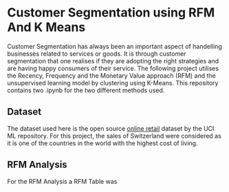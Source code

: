 # Customer Segmentation using RFM And K Means
Customer Segmentation has always been an important aspect of handelling businesses related to services or goods. It is through customer segmentation that one realises if they are adopting the right strategies and are having happy consumers of their service. 
The following project utilises the Recency, Frequency and the Monetary Value approach (RFM) and the unsupervised learning model by clustering using K-Means.
This repository contains two .ipynb for the two different methods used.

## Dataset
The dataset used here is the open source [online retail](https://archive.ics.uci.edu/ml/datasets/Online+Retail) dataset by the UCI ML repository. For this project, the sales of Switzerland were considered as it is one of the countries in the world with the highest cost of living. 

## RFM Analysis
For the RFM Analysis a RFM Table was 
